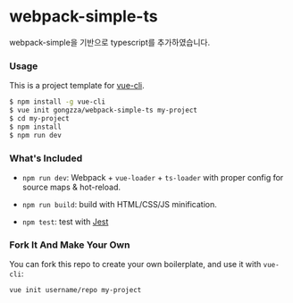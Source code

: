 # webpack-simple-ts

webpack-simple을 기반으로 typescript를 추가하였습니다.

### Usage

This is a project template for [vue-cli](https://github.com/vuejs/vue-cli).

``` bash
$ npm install -g vue-cli
$ vue init gongzza/webpack-simple-ts my-project
$ cd my-project
$ npm install
$ npm run dev
```

### What's Included

- `npm run dev`: Webpack + `vue-loader` + `ts-loader` with proper config for source maps & hot-reload.

- `npm run build`: build with HTML/CSS/JS minification.

- `npm test`: test with [Jest](http://facebook.github.io/jest/)

### Fork It And Make Your Own

You can fork this repo to create your own boilerplate, and use it with `vue-cli`:

``` bash
vue init username/repo my-project
```
